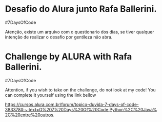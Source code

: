# Desafio do Alura junto Rafa Ballerini.

#7DaysOfCode

Atenção, existe um arquivo com o questionario dos dias, se tiver qualquer intenção de realizar o desafio por gentileza não abra.

# Challenge by ALURA with Rafa Ballerini.

#7DaysOfCode

Attention, if you wish to take on the challenge, do not look at my code! You can complete it yourself using the link bellow

https://cursos.alura.com.br/forum/topico-duvida-7-days-of-code-383378#:~:text=O%207%20Days%20Of%20Code,Python%2C%20Java%2C%20entre%20outros.


